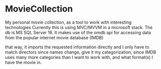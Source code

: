 # MovieCollection
My personal movie collection, as a tool to work with interesting technologies
Currently this is using MVC/MVVM in a microsoft stack. The db is MS SQL Server 16. 
It makes use of the omdb api for accessing data from the popular internet movie database (IMDB)

that way, it imports the requested information directly and I only have to match directors since names change, give it my categorization, since IMDB uses many more categories than I want to work with, and what format(s) I have the movie in.
